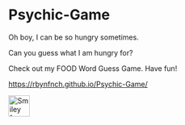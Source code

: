 # Psychic-Game

Oh boy, I can be so hungry sometimes.

Can you guess what I am hungry for?

Check out my FOOD Word Guess Game. Have fun!

https://rbynfnch.github.io/Psychic-Game/

<img src="https://rbynfnch.github.io/Psychic-Game/assets/images/Capture.PNG" alt="Smiley face" height="42" width="42">
